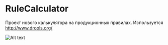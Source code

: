 # RuleCalculator
Проект нового калькулятора на продукционных правилах. 
Используется http://www.drools.org/ 

![Alt text](https://leto20f.storage.yandex.net/rdisk/f6c36caefa55f1aa5deb47c1d7599b2a780a8511417aaa8099b35953a67deb4f/inf/6EsYD7SCS_xph-k2-eCcVqjLug97XF_J_q8dnukTSFt-Gw-jzLC-lkC8Z3DvMVcuKVylOlnTsMV5xUNxRuzQDg==?uid=0&filename=2015-03-19%2023-44-43%20%283%29.png&disposition=inline&hash=&limit=0&content_type=image%2Fpng&tknv=v2&rtoken=f4d1888f27b0a8eb17eeb19b7ac94949&force_default=no "Скриншот")
